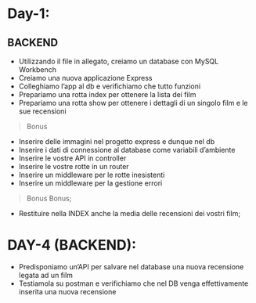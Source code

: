 # Day-1:

## BACKEND

- Utilizzando il file in allegato, creiamo un database con MySQL Workbench
- Creiamo una nuova applicazione Express
- Colleghiamo l’app al db e verifichiamo che tutto funzioni
- Prepariamo una rotta index per ottenere la lista dei film
- Prepariamo una rotta show per ottenere i dettagli di un singolo film e le sue recensioni
> Bonus
- Inserire delle immagini nel progetto express e dunque nel db
- Inserire i dati di connessione al database come variabili d’ambiente
- Inserire le vostre API in controller
- Inserire le vostre rotte in un router
- Inserire un middleware per le rotte inesistenti
- Inserire un middleware per la gestione errori
> Bonus Bonus;
- Restituire nella INDEX anche la media delle recensioni dei vostri film;


# DAY-4 (BACKEND):
- Predisponiamo un’API per salvare nel database una nuova recensione legata ad un film
- Testiamola su postman e verifichiamo che nel DB venga effettivamente inserita una nuova recensione
